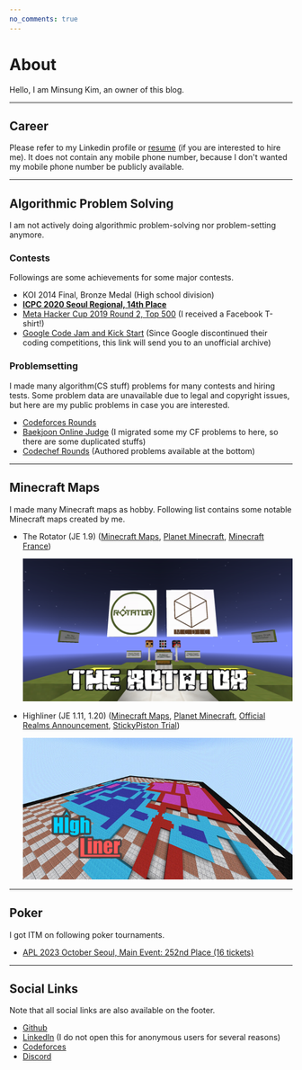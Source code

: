```yaml
---
no_comments: true
---
```


# About

Hello, I am Minsung Kim, an owner of this blog.

---

## Career

Please refer to my Linkedin profile or [resume](https://drive.google.com/file/d/1_imCHUsBWYW6xQpqlbUQ39wevvmydguJ/view?usp=sharing) (if you are interested to hire me).
It does not contain any mobile phone number, because I don't wanted my mobile phone number be publicly available.

---

## Algorithmic Problem Solving

I am not actively doing algorithmic problem-solving nor problem-setting anymore.

### Contests

Followings are some achievements for some major contests.

- KOI 2014 Final, Bronze Medal (High school division)
- **[ICPC 2020 Seoul Regional, 14th Place](https://icpckorea.org/static/2020-%EC%88%98%EC%83%81%EC%9E%90-%EB%AA%85%EB%8B%A8-3.pdf)**
- [Meta Hacker Cup 2019 Round 2, Top 500](https://www.facebook.com/codingcompetitions/hacker-cup/2019/certificate/276252457028979) (I received a Facebook T-shirt!)
- [Google Code Jam and Kick Start](https://zibada.guru/gcj/profile/McDic) (Since Google discontinued their coding competitions, this link will send you to an unofficial archive)

### Problemsetting

I made many algorithm(CS stuff) problems for many contests and hiring tests.
Some problem data are unavailable due to legal and copyright issues, but here are my public problems in case you are interested.

- [Codeforces Rounds](https://codeforces.com/contests/writer/McDic)
- [Baekjoon Online Judge](https://www.acmicpc.net/problemset?sort=no_asc&author=spongbob9876&author_type=1) (I migrated some my CF problems to here, so there are some duplicated stuffs)
- [Codechef Rounds](https://www.codechef.com/users/mcdic) (Authored problems available at the bottom)

---

## Minecraft Maps

I made many Minecraft maps as hobby.
Following list contains some notable Minecraft maps created by me.

- The Rotator (JE 1.9) ([Minecraft Maps](https://www.minecraftmaps.com/puzzle-maps/the-rotator), [Planet Minecraft](https://www.planetminecraft.com/project/19-snapshot-the-rotator/), [Minecraft France](https://www.minecraft-france.fr/map-the-rotator-1-9/))

    ![img1](/assets/images/mc_maps/the_rotator.png)

- Highliner (JE 1.11, 1.20) ([Minecraft Maps](https://www.minecraftmaps.com/game-maps/highliner), [Planet Minecraft](https://www.planetminecraft.com/project/1102-highliner/), [Official Realms Announcement](https://www.minecraft.net/ko-kr/article/new-realms-music-myth-and-more), [StickyPiston Trial](https://trial.stickypiston.co/map/highliner))

    ![img2](/assets/images/mc_maps/highliner.jpg)

---

## Poker

I got ITM on following poker tournaments.

- [APL 2023 October Seoul, Main Event: 252nd Place (16 tickets)](https://www.acepokerleague.com/post/2-main-event-result)

---

## Social Links

Note that all social links are also available on the footer.

- [Github](https://github.com/McDic)
- [LinkedIn](https://www.linkedin.com/in/mcdic/) (I do not open this for anonymous users for several reasons)
- [Codeforces](https://codeforces.com/profile/McDic)
- [Discord](https://discordapp.com/users/McDic)
